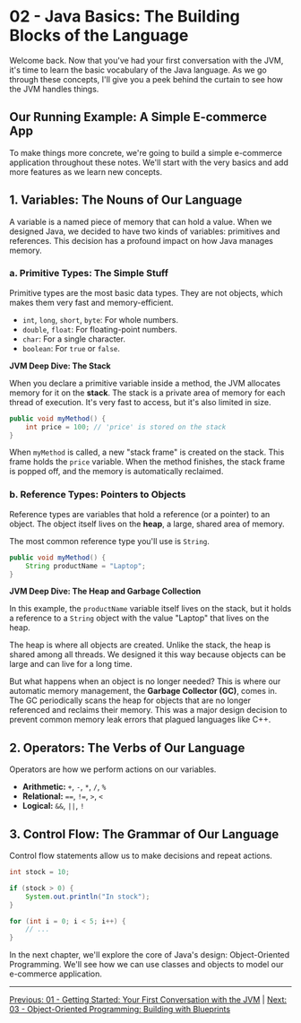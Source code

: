 # 02 - Java Basics: The Building Blocks of the Language

Welcome back. Now that you've had your first conversation with the JVM, it's time to learn the basic vocabulary of the Java language. As we go through these concepts, I'll give you a peek behind the curtain to see how the JVM handles things.

## Our Running Example: A Simple E-commerce App

To make things more concrete, we're going to build a simple e-commerce application throughout these notes. We'll start with the very basics and add more features as we learn new concepts.

## 1. Variables: The Nouns of Our Language

A variable is a named piece of memory that can hold a value. When we designed Java, we decided to have two kinds of variables: primitives and references. This decision has a profound impact on how Java manages memory.

### a. Primitive Types: The Simple Stuff

Primitive types are the most basic data types. They are not objects, which makes them very fast and memory-efficient.

*   `int`, `long`, `short`, `byte`: For whole numbers.
*   `double`, `float`: For floating-point numbers.
*   `char`: For a single character.
*   `boolean`: For `true` or `false`.

**JVM Deep Dive: The Stack**

When you declare a primitive variable inside a method, the JVM allocates memory for it on the **stack**. The stack is a private area of memory for each thread of execution. It's very fast to access, but it's also limited in size.

```java
public void myMethod() {
    int price = 100; // 'price' is stored on the stack
}
```

When `myMethod` is called, a new "stack frame" is created on the stack. This frame holds the `price` variable. When the method finishes, the stack frame is popped off, and the memory is automatically reclaimed.

### b. Reference Types: Pointers to Objects

Reference types are variables that hold a reference (or a pointer) to an object. The object itself lives on the **heap**, a large, shared area of memory.

The most common reference type you'll use is `String`.

```java
public void myMethod() {
    String productName = "Laptop";
}
```

**JVM Deep Dive: The Heap and Garbage Collection**

In this example, the `productName` variable itself lives on the stack, but it holds a reference to a `String` object with the value "Laptop" that lives on the heap.

The heap is where all objects are created. Unlike the stack, the heap is shared among all threads. We designed it this way because objects can be large and can live for a long time.

But what happens when an object is no longer needed? This is where our automatic memory management, the **Garbage Collector (GC)**, comes in. The GC periodically scans the heap for objects that are no longer referenced and reclaims their memory. This was a major design decision to prevent common memory leak errors that plagued languages like C++.

## 2. Operators: The Verbs of Our Language

Operators are how we perform actions on our variables.

*   **Arithmetic:** `+`, `-`, `*`, `/`, `%`
*   **Relational:** `==`, `!=`, `>`, `<`
*   **Logical:** `&&`, `||`, `!`

## 3. Control Flow: The Grammar of Our Language

Control flow statements allow us to make decisions and repeat actions.

```java
int stock = 10;

if (stock > 0) {
    System.out.println("In stock");
}

for (int i = 0; i < 5; i++) {
    // ...
}
```

In the next chapter, we'll explore the core of Java's design: Object-Oriented Programming. We'll see how we can use classes and objects to model our e-commerce application.

---

[Previous: 01 - Getting Started: Your First Conversation with the JVM](../01-Getting-Started/README.md) | [Next: 03 - Object-Oriented Programming: Building with Blueprints](../03-Object-Oriented-Programming/README.md)
